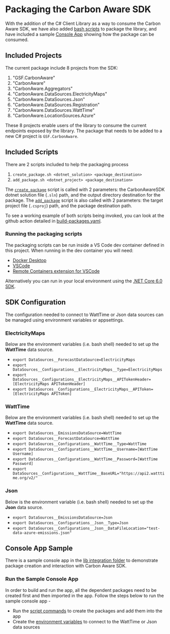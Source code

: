 # Packaging the Carbon Aware SDK

With the addition of the C# Client Library as a way to consume the Carbon Aware SDK, we have also added [bash scripts](../scripts/package/) to package the library, and have included a sample [Console App](../samples/lib-integration/) showing how the package can be consumed.

## Included Projects

The current package include 8 projects from the SDK:

1. "GSF.CarbonAware"
2. "CarbonAware"
3. "CarbonAware.Aggregators"
4. "CarbonAware.DataSources.ElectricityMaps"
5. "CarbonAware.DataSources.Json"
6. "CarbonAware.DataSources.Registration"
7. "CarbonAware.DataSources.WattTime"
8. "CarbonAware.LocationSources.Azure"

These 8 projects enable users of the library to consume the current endpoints exposed by the library. The package that needs to be added to a new C# project is `GSF.CarbonAware`.

## Included Scripts

There are 2 scripts included to help the packaging process

1. `create_package.sh <dotnet_solution> <package_destination>`
2. `add_package.sh <dotnet_project> <package_destination>`

The [`create_package`](../scripts/package/create_packages.sh) script is called with 2 parameters: the CarbonAwareSDK dotnet solution file (`.sln`) path, and the output directory destination for the package. The [`add_package`](../scripts/package/add_package.sh) script is also called with 2 parameters: the target project file (`.csproj`) path, and the package destination path.

To see a working example of both scripts being invoked, you can look at the github action detailed in [build-packages.yaml](../.github/workflows/build-packages.yaml).

### Running the packaging scripts

The packaging scripts can be run inside a VS Code dev container defined in this project. When running in the dev container you will need:

* [Docker Desktop](https://www.docker.com/products/docker-desktop/)
* [VSCode](https://code.visualstudio.com/)
* [Remote Containers extension for VSCode](https://marketplace.visualstudio.com/items?itemName=ms-vscode-remote.remote-containers)

Alternatively you can run in your local environment using the [.NET Core 6.0 SDK](https://dotnet.microsoft.com/en-us/download/dotnet/6.0).

## SDK Configuration

The configuration needed to connect to WattTime or Json data sources can be managed using environment variables or appsettings.

### ElectricityMaps

Below are the environment variables (i.e. bash shell) needed to set up the **WattTime** data source.

* `export DataSources__ForecastDataSource=ElectricityMaps`
* `export DataSources__Configurations__ElectricityMaps__Type=ElectricityMaps`
* `export DataSources__Configurations__ElectricityMaps__APITokenHeader=[ElectricityMaps APITokenHeader]`
* `export DataSources__Configurations__ElectricityMaps__APIToken=[ElectricityMaps APIToken]`

### WattTime

Below are the environment variables (i.e. bash shell) needed to set up the **WattTime** data source.

* `export DataSources__EmissionsDataSource=WattTime`
* `export DataSources__ForecastDataSource=WattTime`
* `export DataSources__Configurations__WattTime__Type=WattTime`
* `export DataSources__Configurations__WattTime__Username=[WattTime Username]`
* `export DataSources__Configurations__WattTime__Password=[WattTime Password]`
* `export DataSources__Configurations__WattTime__BaseURL="https://api2.watttime.org/v2/"`

### Json

Below is the environment variable (i.e. bash shell) needed to set up the **Json** data source.

* `export DataSources__EmissionsDataSource=Json`
* `export DataSources__Configurations__Json__Type=Json`
* `export DataSources__Configurations__Json__DataFileLocation="test-data-azure-emissions.json"`

## Console App Sample

There is a sample console app in the [lib integration folder](../samples/lib-integration/ConsoleApp/) to demonstrate package creation and interaction with Carbon Aware SDK.

### Run the Sample Console App
In order to build and run the app, all the dependent packages need to be created first and then imported in the app. Follow the steps below to run the sample console app - 

* Run the [script commands](#included-scripts) to create the packages and add them into the app
* Create the [environment variables](#sdk-configuration) to connect to the WattTime or Json data sources
